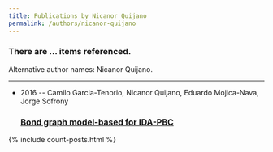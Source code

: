 ```yaml
---
title: Publications by Nicanor Quijano
permalink: /authors/nicanor-quijano
---
```


<h3 id="number-posts">There are ... items referenced.</h3>
<p id='info-authors'>Alternative author names: Nicanor Quijano.</p>
<hr />
<ul class="post-list">
<li><span class='post-meta'>2016 -- Camilo Garcia-Tenorio, Nicanor Quijano, Eduardo Mojica-Nava, Jorge Sofrony</span><h3><a class='post-link' href="{{ site.baseurl }}/bond-graph-model-based-for-ida-pbc">Bond graph model-based for IDA-PBC</a></h3></li>

</ul>
{% include count-posts.html %}
